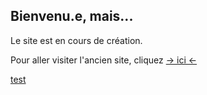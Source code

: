 ## Bienvenu.e, mais...

Le site est en cours de création.

Pour aller visiter l'ancien site, cliquez [-> ici <-](https://sites.google.com/view/cyril-sturtz/accueil?authuser=0)

[test](Ch1_CPM.pdf)
